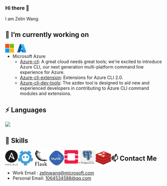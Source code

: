 ### Hi there 👋

I am Zelin Wang.

## 🔭 I’m currently working on
<a href="https://www.microsoft.com/en-sg/" target="_blank"><img src="https://github.com/wangzelin007/wangzelin007/blob/main/icons/microsoft.png" align="left" alt="Microsoft" width="28px"/></img></a>
<a href="https://azure.microsoft.com/en-us/" target="_blank"><img src="https://github.com/wangzelin007/wangzelin007/blob/main/icons/azure.png" align="left" alt="Azure" width="50px"/></img></a>
<br>
- Microsoft Azure
  - [Azure-cli](https://github.com/Azure/azure-cli): A great cloud needs great tools; we're excited to introduce Azure CLI, our next generation multi-platform command line experience for Azure.
  - [Azure-cli-extension](https://github.com/Azure/azure-cli-extensions): Extensions for Azure CLI 2.0.
  - [Azure-cli-dev-tools](https://github.com/Azure/azure-cli-dev-tools): The azdev tool is designed to aid new and experienced developers in contributing to Azure CLI command modules and extensions.

## ⚡ Languages

![](https://github-readme-stats.vercel.app/api/top-langs/?username=wangzelin007&hide=html,css&layout=compact&langs_count=10)

## 🌱 Skills

<a href="https://www.ansible.com/" target="_blank"> <img src="https://github.com/wangzelin007/wangzelin007/blob/main/icons/ansible.png" align="left" alt="Ansible" width="40px"/></a>
<a href="https://etcd.io/" target="_blank"><img src="https://github.com/wangzelin007/wangzelin007/blob/main/icons/etcd.png" align="left" alt="Etcd" width="50px"/></a>
<a href="https://flask.palletsprojects.com/en/2.0.x/" target="_blank"><img src="https://github.com/wangzelin007/wangzelin007/blob/main/icons/flask.png" align="left" alt="Flask" width="50px"/></a>
<a href="https://www.mysql.com/" target="_blank"> <img src="https://github.com/wangzelin007/wangzelin007/blob/main/icons/mysql.png" align="left" alt="Mysql" width="50px"/> </a>
<a href="https://www.openstack.org/" target="_blank"> <img src="https://github.com/wangzelin007/wangzelin007/blob/main/icons/openstack.png" align="left" alt="Openstack" width="50px"/> </a>
<a href="https://www.postgresql.org/" target="_blank"> <img src="https://github.com/wangzelin007/wangzelin007/blob/main/icons/postgre.png" align="left" alt="Postgre" width="50px"/> </a>
<a href="https://redis.io/" target="_blank"> <img src="https://github.com/wangzelin007/wangzelin007/blob/main/icons/redis.png" align="left" alt="Redis" width="50px"/> </a>

## 📫 Contact Me

- Work Email : zelinwang@microsoft.com
- Personal Email: 1064534588@qq.com
